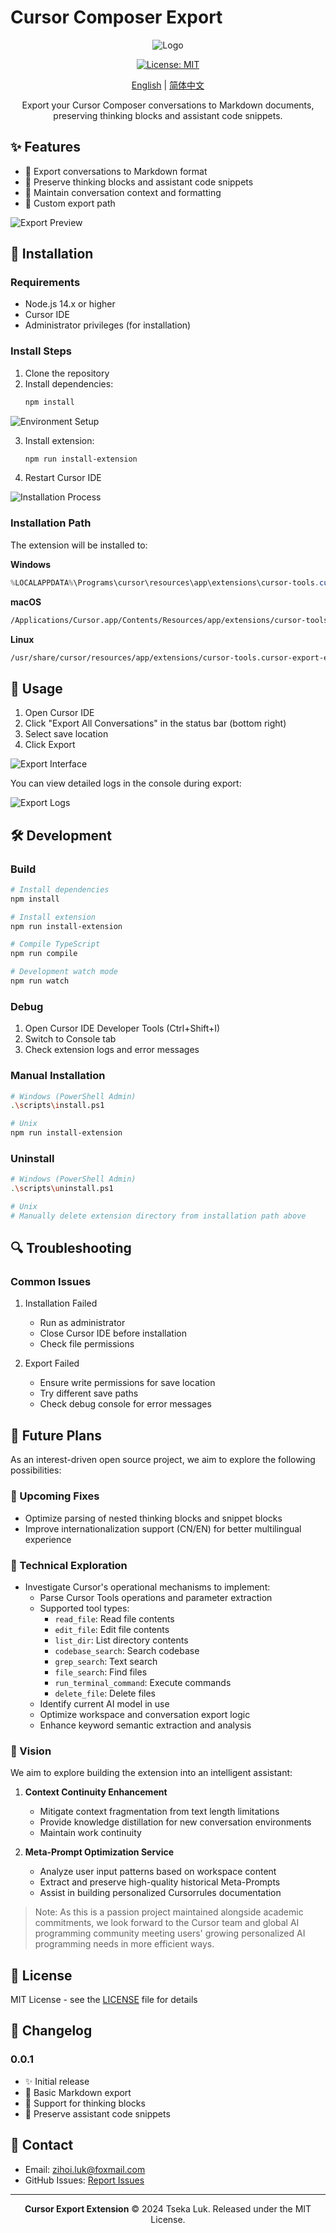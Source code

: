 # Cursor Composer Export

<div align="center">

![Logo](assets/ix10tn-logo.png)

[![License: MIT](https://img.shields.io/badge/License-MIT-yellow.svg)](https://opensource.org/licenses/MIT)

[English](README_en.md) | [简体中文](README.md)

Export your Cursor Composer conversations to Markdown documents, preserving thinking blocks and assistant code snippets.

</div>

## ✨ Features

- 📝 Export conversations to Markdown format
- 💭 Preserve thinking blocks and assistant code snippets
- 🔄 Maintain conversation context and formatting
- 📂 Custom export path

![Export Preview](assets/export-demo.png)

## 🚀 Installation

### Requirements

- Node.js 14.x or higher
- Cursor IDE
- Administrator privileges (for installation)

### Install Steps

1. Clone the repository
2. Install dependencies:
   ```bash
   npm install
   ```

![Environment Setup](assets/env-demo.png)

3. Install extension:
   ```bash
   npm run install-extension
   ```
4. Restart Cursor IDE

![Installation Process](assets/install-demo.png)

### Installation Path

The extension will be installed to:

**Windows**

```powershell
%LOCALAPPDATA%\Programs\cursor\resources\app\extensions\cursor-tools.cursor-export-extension-0.0.1\
```

**macOS**

```bash
/Applications/Cursor.app/Contents/Resources/app/extensions/cursor-tools.cursor-export-extension-0.0.1/
```

**Linux**

```bash
/usr/share/cursor/resources/app/extensions/cursor-tools.cursor-export-extension-0.0.1/
```

## 💫 Usage

1. Open Cursor IDE
2. Click "Export All Conversations" in the status bar (bottom right)
3. Select save location
4. Click Export

![Export Interface](assets/export-ui-demo.png)

You can view detailed logs in the console during export:

![Export Logs](assets/export-log-demo.png)

## 🛠️ Development

### Build

```bash
# Install dependencies
npm install

# Install extension
npm run install-extension

# Compile TypeScript
npm run compile

# Development watch mode
npm run watch
```

### Debug

1. Open Cursor IDE Developer Tools (Ctrl+Shift+I)
2. Switch to Console tab
3. Check extension logs and error messages

### Manual Installation

```bash
# Windows (PowerShell Admin)
.\scripts\install.ps1

# Unix
npm run install-extension
```

### Uninstall

```bash
# Windows (PowerShell Admin)
.\scripts\uninstall.ps1

# Unix
# Manually delete extension directory from installation path above
```

## 🔍 Troubleshooting

### Common Issues

1. Installation Failed

   - Run as administrator
   - Close Cursor IDE before installation
   - Check file permissions
2. Export Failed

   - Ensure write permissions for save location
   - Try different save paths
   - Check debug console for error messages

## 📄 Future Plans

As an interest-driven open source project, we aim to explore the following possibilities:

### 🐛 Upcoming Fixes

- Optimize parsing of nested thinking blocks and snippet blocks
- Improve internationalization support (CN/EN) for better multilingual experience

### 🔬 Technical Exploration

- Investigate Cursor's operational mechanisms to implement:
  - Parse Cursor Tools operations and parameter extraction
  - Supported tool types:
    - `read_file`: Read file contents
    - `edit_file`: Edit file contents
    - `list_dir`: List directory contents
    - `codebase_search`: Search codebase
    - `grep_search`: Text search
    - `file_search`: Find files
    - `run_terminal_command`: Execute commands
    - `delete_file`: Delete files
  - Identify current AI model in use
  - Optimize workspace and conversation export logic
  - Enhance keyword semantic extraction and analysis

### 🚀 Vision

We aim to explore building the extension into an intelligent assistant:

1. **Context Continuity Enhancement**
   - Mitigate context fragmentation from text length limitations
   - Provide knowledge distillation for new conversation environments
   - Maintain work continuity

2. **Meta-Prompt Optimization Service**
   - Analyze user input patterns based on workspace content
   - Extract and preserve high-quality historical Meta-Prompts
   - Assist in building personalized Cursorrules documentation

> Note: As this is a passion project maintained alongside academic commitments, we look forward to the Cursor team and global AI programming community meeting users' growing personalized AI programming needs in more efficient ways.

## 📄 License

MIT License - see the [LICENSE](LICENSE) file for details

## 🌟 Changelog

### 0.0.1

- ✨ Initial release
- 📝 Basic Markdown export
- 💭 Support for thinking blocks
- 🔄 Preserve assistant code snippets

## 👥 Contact

- Email: zihoi.luk@foxmail.com
- GitHub Issues: [Report Issues](https://github.com/TsekaLuk/Cursor-export-extension/issues)

---

<div align="center">

**Cursor Export Extension** © 2024 Tseka Luk. Released under the MIT License.

</div>
